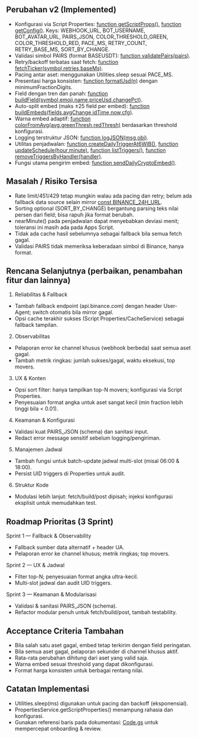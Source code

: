 ## Perubahan v2 (Implemented)

- Konfigurasi via Script Properties: [function getScriptProps()](Code.gs:23), [function getConfig()](Code.gs:27). Keys: WEBHOOK_URL, BOT_USERNAME, BOT_AVATAR_URL, PAIRS_JSON, COLOR_THRESHOLD_GREEN, COLOR_THRESHOLD_RED, PACE_MS, RETRY_COUNT, RETRY_BASE_MS, SORT_BY_CHANGE.
- Validasi simbol PAIRS (format BASEUSDT): [function validatePairs(pairs)](Code.gs:70).
- Retry/backoff terbatas saat fetch: [function fetchTicker(symbol,retries,baseMs)](Code.gs:96).
- Pacing antar aset: menggunakan Utilities.sleep sesuai PACE_MS.
- Presentasi harga konsisten: [function formatUsd(n)](Code.gs:119) dengan minimumFractionDigits.
- Field dengan tren dan panah: [function buildField(symbol,emoji,name,priceUsd,changePct)](Code.gs:126).
- Auto-split embed (maks ±25 field per embed): [function buildEmbeds(fields,avgChange,idTime,now,cfg)](Code.gs:157).
- Warna embed adaptif: [function colorFromAvg(avg,greenThresh,redThresh)](Code.gs:145) berdasarkan threshold konfigurasi.
- Logging terstruktur JSON: [function logJSON(msg,obj)](Code.gs:61).
- Utilitas penjadwalan: [function createDailyTriggerAt6WIB()](Code.gs:253), [function updateSchedule(hour,minute)](Code.gs:257), [function listTriggers()](Code.gs:269), [function removeTriggersByHandler(handler)](Code.gs:280).
- Fungsi utama pengirim embed: [function sendDailyCryptoEmbed()](Code.gs:185).

## Masalah / Risiko Tersisa

- Rate limit/451/429 tetap mungkin walau ada pacing dan retry; belum ada fallback data source selain mirror [const BINANCE_24H_URL](Code.gs:93).
- Sorting optional (SORT_BY_CHANGE) bergantung parsing teks nilai persen dari field; bisa rapuh jika format berubah.
- nearMinute() pada penjadwalan dapat menyebabkan deviasi menit; toleransi ini masih ada pada Apps Script.
- Tidak ada cache hasil sebelumnya sebagai fallback bila semua fetch gagal.
- Validasi PAIRS tidak memeriksa keberadaan simbol di Binance, hanya format.

## Rencana Selanjutnya (perbaikan, penambahan fitur dan lainnya)

1) Reliabilitas & Fallback
- Tambah fallback endpoint (api.binance.com) dengan header User-Agent; switch otomatis bila mirror gagal.
- Opsi cache terakhir sukses (Script Properties/CacheService) sebagai fallback tampilan.

2) Observabilitas
- Pelaporan error ke channel khusus (webhook berbeda) saat semua aset gagal.
- Tambah metrik ringkas: jumlah sukses/gagal, waktu eksekusi, top movers.

3) UX & Konten
- Opsi sort filter: hanya tampilkan top-N movers; konfigurasi via Script Properties.
- Penyesuaian format angka untuk aset sangat kecil (min fraction lebih tinggi bila < 0.01).

4) Keamanan & Konfigurasi
- Validasi kuat PAIRS_JSON (schema) dan sanitasi input.
- Redact error message sensitif sebelum logging/pengiriman.

5) Manajemen Jadwal
- Tambah fungsi untuk batch-update jadwal multi-slot (misal 06:00 & 18:00).
- Persist UID triggers di Properties untuk audit.

6) Struktur Kode
- Modulasi lebih lanjut: fetch/build/post dipisah; injeksi konfigurasi eksplisit untuk memudahkan test.

## Roadmap Prioritas (3 Sprint)

Sprint 1 — Fallback & Observability
- Fallback sumber data alternatif + header UA.
- Pelaporan error ke channel khusus; metrik ringkas; top movers.

Sprint 2 — UX & Jadwal
- Filter top-N; penyesuaian format angka ultra-kecil.
- Multi-slot jadwal dan audit UID triggers.

Sprint 3 — Keamanan & Modularisasi
- Validasi & sanitasi PAIRS_JSON (schema).
- Refactor modular penuh untuk fetch/build/post, tambah testability.

## Acceptance Criteria Tambahan
- Bila salah satu aset gagal, embed tetap terkirim dengan field peringatan.
- Bila semua aset gagal, pelaporan sekunder di channel khusus aktif.
- Rata-rata perubahan dihitung dari aset yang valid saja.
- Warna embed sesuai threshold yang dapat dikonfigurasi.
- Format harga konsisten untuk berbagai rentang nilai.

## Catatan Implementasi
- Utilities.sleep(ms) digunakan untuk pacing dan backoff (eksponensial).
- PropertiesService.getScriptProperties() menampung rahasia dan konfigurasi.
- Gunakan referensi baris pada dokumentasi: [Code.gs](Code.gs) untuk mempercepat onboarding & review.